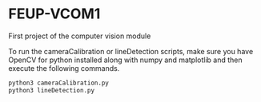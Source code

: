 # FEUP-VCOM1
First project of the computer vision module

To run the cameraCalibration or lineDetection scripts, make sure you have OpenCV for python installed along with numpy and matplotlib and then execute the following commands.

```bash
python3 cameraCalibration.py
python3 lineDetection.py
```
